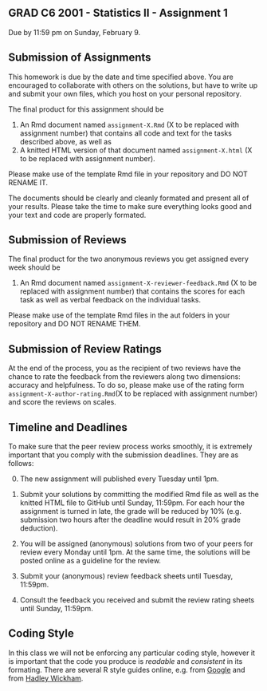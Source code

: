 GRAD C6 2001 - Statistics II - Assignment 1
-------------

Due by 11:59 pm on Sunday, February 9.


## Submission of Assignments

This homework is due by the date and time specified above. You are encouraged to collaborate with others on the solutions, but have to write up and submit your own files, which you host on your personal repository. 

The final product for this assignment should be 

1. An Rmd document named `assignment-X.Rmd` (X to be replaced with assignment number) that contains all code and text for the tasks described above, as well as 
2. A knitted HTML version of that document named `assignment-X.html` (X to be replaced with assignment number). 

Please make use of the template Rmd file in your repository and DO NOT RENAME IT. 

The documents should be clearly and cleanly formated and present all of your results. Please take the time to make sure everything looks good and your text and code are properly formated. 

## Submission of Reviews

The final product for the two anonymous reviews you get assigned every week should be

1. An Rmd document named `assignment-X-reviewer-feedback.Rmd` (X to be replaced with assignment number) that contains the scores for each task as well as verbal feedback on the individual tasks.

Please make use of the template Rmd files in the aut folders in your repository and DO NOT RENAME THEM. 

## Submission of Review Ratings

At the end of the process, you as the recipient of two reviews have the chance to rate the feedback from the reviewers along two dimensions: accuracy and helpfulness. To do so, please make use of the rating form `assignment-X-author-rating.Rmd`(X to be replaced with assignment number) and score the reviews on scales.



## Timeline and Deadlines

To make sure that the peer review process works smoothly, it is extremely important that you comply with the submission deadlines. They are as follows:

0. The new assignment will published every Tuesday until 1pm.

1. Submit your solutions by committing the modified Rmd file as well as the knitted HTML file to GitHub until Sunday, 11:59pm. For each hour the assignment is turned in late, the grade will be reduced by 10% (e.g. submission two hours after the deadline would result in 20% grade deduction).

2. You will be assigned (anonymous) solutions from two of your peers for review every Monday until 1pm. At the same time, the solutions will be posted online as a guideline for the review. 

3. Submit your (anonymous) review feedback sheets until Tuesday, 11:59pm. 

4. Consult the feedback you received and submit the review rating sheets until Sunday, 11:59pm.


## Coding Style

In this class we will not be enforcing any particular coding style, however it is important that the code you produce is *readable* and *consistent* in its formating. There are several R style guides online, e.g. from [Google](https://google.github.io/styleguide/Rguide.xml) and from [Hadley Wickham](http://r-pkgs.had.co.nz/style.html).

<br/>
